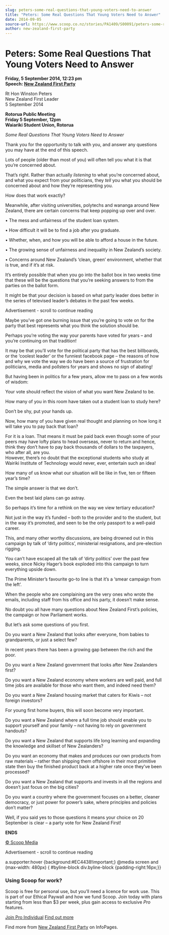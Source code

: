 ```yaml
---
slug: peters-some-real-questions-that-young-voters-need-to-answer
title: "Peters: Some Real Questions That Young Voters Need to Answer"
date: 2014-09-05
source-url: https://www.scoop.co.nz/stories/PA1409/S00091/peters-some-real-questions-that-young-voters-need-to-answer.htm
author: new-zealand-first-party
---
```

Peters: Some Real Questions That Young Voters Need to Answer
============================================================

**Friday, 5 September 2014, 12:23 pm**  
**Speech: [New Zealand First Party](https://info.scoop.co.nz/New_Zealand_First_Party)**

Rt Hon Winston Peters  
New Zealand First Leader  
5 September 2014

**Rotorua Public Meeting  
Friday 5 September, 12pm**  
**Waiariki Student Union, Rotorua**

_Some Real Questions That Young Voters Need to Answer_

Thank you for the opportunity to talk with you, and answer any questions you may have at the end of this speech.

Lots of people (older than most of you) will often tell you what it is that you’re concerned about.

That’s right. Rather than actually _listening_ to what you’re concerned about, and what you expect from your politicians, they _tell_ you what you should be concerned about and how they’re representing you.

How does that work exactly?

Meanwhile, after visiting universities, polytechs and wananga around New Zealand, there are certain concerns that keep popping up over and over.

• The mess and unfairness of the student loan system.

• How difficult it will be to find a job after you graduate.

• Whether, when, and how you will be able to afford a house in the future.

• The growing sense of unfairness and inequality in New Zealand’s society.

• Concerns around New Zealand’s ‘clean, green’ environment, whether that is true, and if it’s at risk.

It’s entirely possible that when you go into the ballot box in two weeks time that these will be the questions that you’re seeking answers to from the parties on the ballot form.

It might be that your decision is based on what party leader does better in the series of televised leader’s debates in the past few weeks.

Advertisement - scroll to continue reading





Maybe you’ve got one burning issue that you’re going to vote on for the party that best represents what you think the solution should be.

Perhaps you’re voting the way your parents have voted for years – and you’re continuing on that tradition!

It may be that you’ll vote for the political party that has the best billboards, or the ‘coolest leader’ or the funniest facebook page – the reasons of how and why we vote the way we do have been a source of frustration for politicians, media and pollsters for years and shows no sign of abating!

But having been in politics for a few years, allow me to pass on a few words of wisdom:

Your vote should reflect the vision of what you want New Zealand to be.

How many of you in this room have taken out a student loan to study here?

Don’t be shy, put your hands up.

Now, how many of you have given real thought and planning on how long it will take you to pay back that loan?

For it is a loan. That means it must be paid back even though some of your peers may have lofty plans to head overseas, never to return and hence, think they don’t have to pay back thousands of dollars to the taxpayers, who after all, are you.  
However, there’s no doubt that the exceptional students who study at Wairiki Institute of Technology would never, ever, entertain such an idea!

How many of us know what our situation will be like in five, ten or fifteen year’s time?

The simple answer is that we don’t.

Even the best laid plans can go astray.

So perhaps it’s time for a rethink on the way we view tertiary education?

Not just in the way it’s funded – both to the provider and to the student, but in the way it’s promoted, and seen to be the only passport to a well-paid career.

This, and many other worthy discussions, are being drowned out in this campaign by talk of ‘dirty politics’, ministerial resignations, and pre-election rigging.

You can’t have escaped all the talk of ‘dirty politics’ over the past few weeks, since Nicky Hager’s book exploded into this campaign to turn everything upside down.

The Prime Minister’s favourite go-to line is that it’s a ‘smear campaign from the left’.

When the people who are complaining are the very ones who wrote the emails, including staff from his office and his party, it doesn’t make sense.

No doubt you all have many questions about New Zealand First’s policies, the campaign or how Parliament works.

But let’s ask some questions of you first.

Do you want a New Zealand that looks after everyone, from babies to grandparents, or just a select few?

In recent years there has been a growing gap between the rich and the poor.

Do you want a New Zealand government that looks after New Zealanders first?

Do you want a New Zealand economy where workers are well paid, and full time jobs are available for those who want them, and indeed need them?

Do you want a New Zealand housing market that caters for Kiwis – not foreign investors?

For young first home buyers, this will soon become very important.

Do you want a New Zealand where a full time job should enable you to support yourself and your family – not having to rely on government handouts?

Do you want a New Zealand that supports life long learning and expanding the knowledge and skillset of New Zealanders?

Do you want an economy that makes and produces our own products from raw materials – rather than shipping them offshore in their most primitive state then buy the finished product back at a higher rate once they’ve been processed?

Do you want a New Zealand that supports and invests in all the regions and doesn’t just focus on the big cities?

Do you want a country where the government focuses on a better, cleaner democracy, or just power for power’s sake, where principles and policies don’t matter?

Well, if you said yes to those questions it means your choice on 20 September is clear – a party vote for New Zealand First!

**ENDS**

  

[© Scoop Media](http://www.scoop.co.nz/about/terms.html)  

Advertisement - scroll to continue reading



a.supporter:hover {background:#EC4438!important;} @media screen and (max-width: 480px) { #byline-block div.byline-block {padding-right:16px;}}

### Using Scoop for work?

Scoop is free for personal use, but you’ll need a licence for work use. This is part of our Ethical Paywall and how we fund Scoop. Join today with plans starting from less than $3 per week, plus gain access to exclusive _Pro_ features.  
  
[Join Pro Individual](https://pro.scoop.co.nz/Individual/?from=ProIn24) [Find out more](https://pro.scoop.co.nz/using-scoop-for-work/?from=ProIn24)

Find more from [New Zealand First Party](https://info.scoop.co.nz/New_Zealand_First_Party) on InfoPages.
